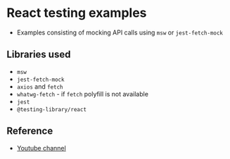 # React testing examples

- Examples consisting of mocking API calls using `msw` or `jest-fetch-mock`

## Libraries used 

- `msw`
- `jest-fetch-mock`
- `axios` and `fetch`
- `whatwg-fetch` - if `fetch` polyfill is not available
- `jest`
- `@testing-library/react`

## Reference 

- [Youtube channel](https://www.youtube.com/c/leighhalliday)
